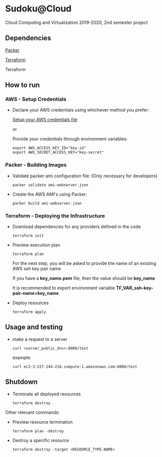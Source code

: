 # Sudoku@Cloud

Cloud Computing and Virtualization 2019-2020, 2nd semester project

## Dependencies

[Packer](https://packer.io/)

[Terraform](https://www.terraform.io/)

Terraform

## How to run

### AWS - Setup Credentials

- Declare your AWS credentials using whichever method you prefer:

  [Setup your AWS credentials file](https://docs.aws.amazon.com/cli/latest/userguide/cli-configure-files.html)

  or

  Provide your credentials through environment variables:

      export AWS_ACCESS_KEY_ID="key-id"
      export AWS_SECRET_ACCESS_KEY="key-secret"

### Packer - Building Images

- Validate packer ami configuration file: (Only necessary for developers)

      packer validate ami-webserver.json

- Create the AWS AMI's using Packer:

      packer build ami-webserver.json

### Terraform - Deploying the Infrastructure

- Download dependencies for any providers defined in the code

      terraform init

- Preview execution plan

      terraform plan

  For the next step, you will be asked to provide the name of an existing AWS ssh key pair name

  If you have a **key_name.pem** file, then the value should be **key_name**

  It is recommended to export environment variable **TF_VAR_ssh-key-pair-name=key_name**

- Deploy resources

      terraform apply

## Usage and testing

- make a request to a server

      curl <server_public_dns>:8000/test

    example:

      curl ec2-3-227-244-216.compute-1.amazonaws.com:8000/test

## Shutdown

- Terminate all deployed resources

      terraform destroy

Other relevant commands:

- Preview resource termination

      terraform plan -destroy

- Destroy a specific resource

      terraform destroy -target <RESOURCE_TYPE.NAME>
